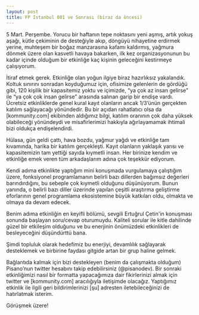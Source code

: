```yaml
---
layout: post
title: FP Istanbul 001 ve Sonrası (biraz da öncesi)
---
```


5 Mart. Perşembe. Yorucu bir haftanın tepe noktasını yeni aşmış, artık yokuş aşağı, kütle çekiminin de desteğiyle akıp, döngüyü nihayetine erdirmek yerine, muhteşem bir boğaz manzarasına kafamı kaldırmış, yağmura dönmek üzere olan  kasvetli havaya bakarken, ilk kez organizasyonunun bu kadar içinde olduğum bir etkinliğe kaç kişinin geleceğini kestirmeye çalışıyorum.

İtiraf etmek gerek. Etkinliğe olan yoğun ilgiye biraz hazırlıksız yakalandık. Koltuk sınırını sonradan koyduğumuz için, ofisimize gelenlerin de gördüğü gibi, 120 kişilik bir kapasitemiz yoktu ve içimizde, “ya çok az insan gelirse” ile “ya çok çok insan gelirse” arasında salınan garip bir endişe vardı. Ücretsiz etkinliklerde genel kural kayıt olanların ancak 1/3’ünün gerçekten katılım sağlayacağı yönündedir. Bu bir açıdan rahatlatıcı olsa da [kommunity.com] ekibinden aldığımız bilgi, katılım oranının çok daha yüksek olabileceği yönündeydi ve misafirlerimizi hakkıyla ağırlayamamak ihtimali bizi oldukça endişelendirdi.

Hülasa, gün geldi çattı, hava bozdu, yağmur yağdı ve etkinliğe tam kıvamında, harika bir katılım gerçekleşti. Kayıt olanların yaklaşık yarısı ve kapasitemizin tam yettiği sayıda kıymetli insan. Her birinize kendim ve etkinliğe emek veren tüm arkadaşlarım adına çok teşekkür ediyorum.

Kendi adıma etkinlikte yaptığım mini konuşmada vurgulamaya çalıştığım üzere, fonksiyonel programlamanın belirli bazı dillerden bağımsız değerleri barındırdığını, bu sebeple çok kıymetli olduğunu düşünüyorum. Bunun yanında, o belirli bazı diller üzerinde yapılan çeşitli araştırma geliştirme eforlarının genel programlama ekosistemine büyük katkıları oldu, olmakta ve olmaya da devam edecek.

Benim adıma etkinliğin en keyifli bölümü, sevgili Ertuğrul Çetin'in konuşması sonunda başlayan soru/cevap oturumuydu. Kaliteli sorular ile kitle dahilinde güzel bir etkileşim olduğunu ve bu enerjinin önümüzdeki etkinlikleri de besleyeceğini düşündürttü bana.

Şimdi topluluk olarak hedefimiz bu enerjiyi, devamlılık sağlayarak desteklemek ve birbirine faydası gitgide artan bir grup haline gelmek. 

Bağlantıda kalmak için bizi destekleyen (benim da çalışmakta olduğum)  Pisano’nun twitter hesabını takip edebilirsiniz (@pisanodev). Bir sonraki etkinliğimizi nasıl bir formatta yapacağımıza dair fikirlerinizi almak için twitter ve [kommunity.com] aracılığıyla iletişimde olacağız. Yaptığımız etkinlik ile ilgili geri bildirimlerinizi [şu] adresten iletebileceğinizi de hatırlatmak isterim.

Görüşmek üzere!
